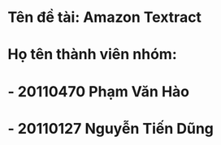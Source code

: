 # Tên đề tài: Amazon Textract
# Họ tên thành viên nhóm:
# - 20110470 Phạm Văn Hào
# - 20110127 Nguyễn Tiến Dũng
